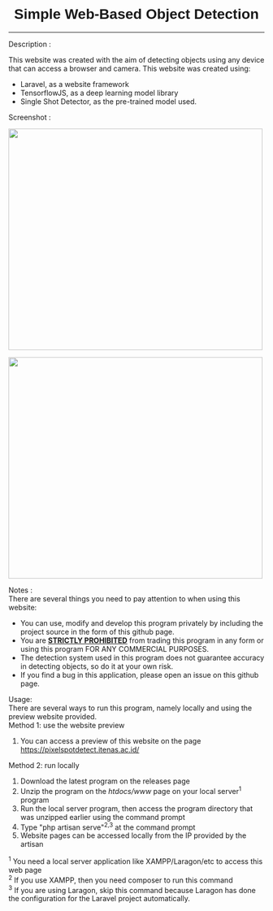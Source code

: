 <h1 style="text-align:center"><span style="font-family:Arial,Helvetica,sans-serif"><strong>Simple Web-Based Object Detection</strong></span></h1>

<hr />
<p>Description :</p>

<p>This website was created with the aim of detecting objects using any device that can access a browser and camera. This website was created using:</p>

<ul>
	<li>Laravel, as a website framework</li>
	<li>TensorflowJS, as a deep learning model library</li>
	<li>Single Shot Detector, as the pre-trained model used.</li>
</ul>

<p>Screenshot :</p>

<p><img alt="" src="https://ckeditor.com/apps/ckfinder/userfiles/files/pixelspotdetect_itenas_ac_id_.png" style="height:436px; width:500px" /></p>

<p><img alt="" src="https://ckeditor.com/apps/ckfinder/userfiles/files/pixelspotdetect_itenas_ac_id_video-detect.png" style="height:436px; width:500px" /></p>

<p>Notes :<br />
There are several things you need to pay attention to when using this website:</p>

<ul>
	<li>You can use, modify and develop this program privately by including the project source in the form of this github page.</li>
	<li>You are <u><strong>STRICTLY PROHIBITED</strong></u> from trading this program in any form or using this program FOR ANY COMMERCIAL PURPOSES.</li>
	<li>The detection system used in this program does not guarantee accuracy in detecting objects, so do it at your own risk.</li>
	<li>If you find a bug in this application, please open an issue on this github page.</li>
</ul>

<p>Usage:<br />
There are several ways to run this program, namely locally and using the preview website provided.<br />
Method 1: use the website preview</p>

<ol>
	<li>You can access a preview of this website on the page <a href="https://pixelspotdetect.itenas.ac.id/" target="_blank">https://pixelspotdetect.itenas.ac.id/</a></li>
</ol>

<p>Method 2: run locally</p>

<ol>
	<li>Download the latest program on the releases page</li>
	<li>Unzip the program on the <em>htdocs/www</em> page on your local server<sup>1</sup> program</li>
	<li>Run the local server program, then access the program directory that was unzipped earlier using the command prompt</li>
	<li>Type &quot;php artisan serve&quot;<sup>2,3</sup>&nbsp;at the command prompt</li>
	<li>Website pages can be accessed locally from the IP provided by the artisan</li>
</ol>

<p><sup>1</sup>&nbsp;You need a local server application like XAMPP/Laragon/etc to access this web page<br />
<sup>2</sup>&nbsp;If you use XAMPP, then you need composer to run this command<br />
<sup>3</sup>&nbsp;If you are using Laragon, skip this command because Laragon has done the configuration for the Laravel project automatically.</p>

<p>&nbsp;</p>
